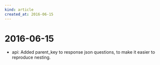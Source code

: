 ```yaml
---
kind: article
created_at: 2016-06-15
---
```


# 2016-06-15

* api: Added parent_key to response json questions, to make it easier to reproduce nesting.

